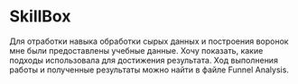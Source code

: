 # SkillBox

Для отработки навыка обработки сырых данных и построения воронок мне были предоставлены учебные данные. Хочу показать, какие подходы использовала для достижения результата.
Ход выполнения работы и полученные результаты можно найти в файле Funnel Analysis.
